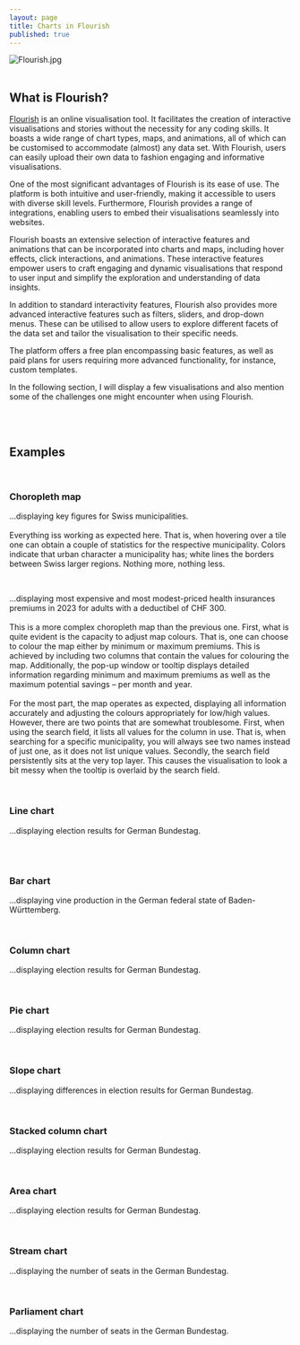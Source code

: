 ```yaml
---
layout: page
title: Charts in Flourish
published: true
---
```


![Flourish.jpg]({{site.baseurl}}/img/Flourish.jpg)<br><br>

## What is Flourish?

[Flourish](https://flourish.studio) is an online visualisation tool. It facilitates the creation of interactive visualisations and stories without the necessity for any coding skills. It boasts a wide range of chart types, maps, and animations, all of which can be customised to accommodate (almost) any data set. With Flourish, users can easily upload their own data to fashion engaging and informative visualisations.

One of the most significant advantages of Flourish is its ease of use. The platform is both intuitive and user-friendly, making it accessible to users with diverse skill levels. Furthermore, Flourish provides a range of integrations, enabling users to embed their visualisations seamlessly into websites.

Flourish boasts an extensive selection of interactive features and animations that can be incorporated into charts and maps, including hover effects, click interactions, and animations. These interactive features empower users to craft engaging and dynamic visualisations that respond to user input and simplify the exploration and understanding of data insights.

In addition to standard interactivity features, Flourish also provides more advanced interactive features such as filters, sliders, and drop-down menus. These can be utilised to allow users to explore different facets of the data set and tailor the visualisation to their specific needs.

The platform offers a free plan encompassing basic features, as well as paid plans for users requiring more advanced functionality, for instance, custom templates.

In the following section, I will display a few visualisations and also mention some of the challenges one might encounter when using Flourish.
<!--[Flourish](https://flourish.studio) is an online visualisation tool. It allows to create interactive visualisations and stories without needing any coding skills. It offers a wide range of chart types, maps, and animations that can be customized to fit (almost) any data set. <!-- including standard chart types such as bar or line charts as well as maps and more complex charts. //With Flourish, users can easily upload their own data to create engaging and informative visualisations. 

One of the biggest advantages of Flourish is its ease of use. The platform is quite intuitive and user-friendly, making it accessible to users of different skill levels. Additionally, Flourish offers a number of integrations, allowing users to easily embed their visualisations in websites.

Flourish allows for a wide range of interactive features and animations that can be added to charts and maps, including hover effects, click interactions, and animations. These interactive features enable users to create engaging and dynamic visualisations that respond to user input and make it easier to explore and understand data insights.

In addition to standard interactivity features, Flourish also offers more advanced interactive features like filters, sliders, and drop-down menus, which can be used to allow users to explore different aspects of the data set and customize the visualisation to their needs.

The platform offers a free plan that includes basic features, as well as paid plans for users who need more advanced functionality (e.g., custom templates).

Below, I will display a couple of visualisations – and also mention some of the drawbacks that you face when dealing with these using Flourish.-->
<br>

<!-- ## Who is using Flourish?

Flourish is used by a diverse range of individuals and organizations across various industries and fields. Journalists and media organizations often use Flourish to create interactive data-driven stories and infographics. Businesses and marketing professionals also use the platform to create visualizations for reports to communicate their data insights to stakeholders. But also individuals such as data analysts, designers, and developers use Flourish to create data visualizations for personal or professional projects. 
<br>-->
<br>

## Examples
<br>

### **Choropleth map**
...displaying key figures for Swiss municipalities.<br><br>
Everything iss working as expected here. That is, when hovering over a tile one can obtain a couple of statistics for the respective municipality. Colors indicate that urban character a municipality has; white lines the borders between Swiss larger regions. Nothing more, nothing less.

<div class="flourish-embed flourish-map" data-src="visualisation/10105282"><script src="https://public.flourish.studio/resources/embed.js"></script></div>
<br>

...displaying most expensive and most modest-priced health insurances premiums in 2023 for adults with a deductibel of CHF 300.<br><br>
This is a more complex choropleth map than the previous one. First, what is quite evident is the capacity to adjust map colours. That is, one can choose to colour the map either by minimum or maximum premiums. This is achieved by including two columns that contain the values for colouring the map. Additionally, the pop-up window or tooltip displays detailed information regarding minimum and maximum premiums as well as the maximum potential savings – per month and year.<br><br>
For the most part, the map operates as expected, displaying all information accurately and adjusting the colours appropriately for low/high values. However, there are two points that are somewhat troublesome. First, when using the search field, it lists all values for the column in use. That is, when searching for a specific municipality, you will always see two names instead of just one, as it does not list unique values. Secondly, the search field persistently sits at the very top layer. This causes the visualisation to look a bit messy when the tooltip is overlaid by the search field.



<div class="flourish-embed flourish-map" data-src="visualisation/13562828"><script src="https://public.flourish.studio/resources/embed.js"></script></div>
<br>

### **Line chart**
...displaying election results for German Bundestag.<br><br>

<div class="flourish-embed flourish-chart" data-src="visualisation/13203520"><script src="https://public.flourish.studio/resources/embed.js"></script></div>
<br>

### **Bar chart**
...displaying vine production in the German federal state of Baden-Württemberg.
<div class="flourish-embed flourish-chart" data-src="visualisation/13662494"><script src="https://public.flourish.studio/resources/embed.js"></script></div>
<br>

### **Column chart**
...displaying election results for German Bundestag.

<div class="flourish-embed flourish-chart" data-src="visualisation/13200180"><script src="https://public.flourish.studio/resources/embed.js"></script></div>
<br>

### **Pie chart**
...displaying election results for German Bundestag.

<div class="flourish-embed flourish-chart" data-src="visualisation/13193631"><script src="https://public.flourish.studio/resources/embed.js"></script></div>
<br>

### **Slope chart**
...displaying differences in election results for German Bundestag.

<div class="flourish-embed flourish-slope" data-src="visualisation/13210020"><script src="https://public.flourish.studio/resources/embed.js"></script></div>
<br>

### **Stacked column chart**
...displaying election results for German Bundestag.
<div class="flourish-embed flourish-chart" data-src="visualisation/13726551"><script src="https://public.flourish.studio/resources/embed.js"></script></div>
<br>

### **Area chart**
...displaying election results for German Bundestag.

<div class="flourish-embed flourish-chart" data-src="visualisation/13211564"><script src="https://public.flourish.studio/resources/embed.js"></script></div>
<br>

### **Stream chart**
...displaying the number of seats in the German Bundestag.
<div class="flourish-embed flourish-chart" data-src="visualisation/13735422"><script src="https://public.flourish.studio/resources/embed.js"></script></div>
<br>

### **Parliament chart**
...displaying the number of seats in the German Bundestag.

<div class="flourish-embed flourish-parliament" data-src="visualisation/13193562"><script src="https://public.flourish.studio/resources/embed.js"></script></div>